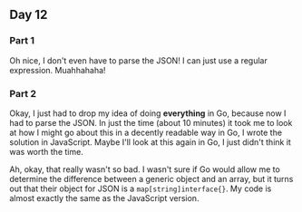 ## Day 12

### Part 1

Oh nice, I don't even have to parse the JSON! I can just use a regular expression. Muahhahaha!

### Part 2

Okay, I just had to drop my idea of doing **everything** in Go, because now I had to parse the JSON. In just the time (about 10 minutes) it took me to look at how I might go about this in a decently readable way in Go, I wrote the solution in JavaScript. Maybe I'll look at this again in Go, I just didn't think it was worth the time.

Ah, okay, that really wasn't so bad. I wasn't sure if Go would allow me to determine the difference between a generic object and an array, but it turns out that their object for JSON is a `map[string]interface{}`. My code is almost exactly the same as the JavaScript version.
